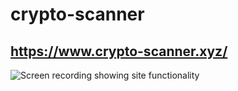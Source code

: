 # crypto-scanner

## https://www.crypto-scanner.xyz/

![Screen recording showing site functionality](docs/crypto-scanner.gif)
